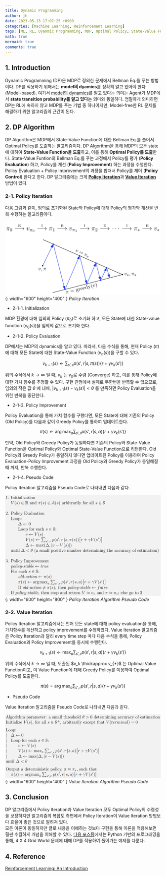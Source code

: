 ```yaml
---
title: Dynamic Programming
author: jh
date: 2023-05-13 17:07:25 +0900
categories: [Machine Learning, Reinforcement Learning]
tags: [ML, RL, Dyanmic Programming, MDP, Optimal Policy, State-Value Function, Bellman Equation, Policy Evaluation, Policy Improvement, Policy Control]
math: true
mermaid: true
comments: true
---
```


## 1. Introduction
Dynamic Programming (DP)은 MDP로 정의한 문제에서 Bellman Eq.를 푸는 방법이다. 
DP를 적용하기 위해서는 **model의 dyamics**를 정확히 알고 있어야 한다 (Model-based).
여기서 [model의 dynamics](https://friendlyvillain.github.io/posts/mdp/#dynamics-of-mdp)를 알고 있다는 의미는 Agent가 MDP에서 **state transition probability를 알고 있다**는 의마와 동일하다. 
엄밀하게 의미하면 DP는 RL에 속하지 않고 MDP를 푸는 기법 중 하나이지만, Model-free한 RL 문제를 해결하기 위한 알고리즘의 근간이 된다. 


## 2. DP Algorithm
DP Algorithm은 MDP에서 State-Value Function에 대한 Bellman Eq.를 풀어서 Optimal Policy를 도출하는 알고리즘이다.
DP Algorithm을 통해 MDP의 모든 state에 대하여 **State-Value Function을 도출**하고, 이를 통해 **Optimal Policy를 도출**한다.
State-Value Funtion의 Bellman Eq.를 푸는 과정에서 Policy를 평가 (**Policy Evaluation**) 하고, Policy를 개선 (**Policy Improvement**) 하는 과정을 수행한다. 
Policy Evaluation + Policy Improvement의 과정을 합쳐서 Policy를 제어 (**Policy Control**) 한다고 한다.
DP 알고리즘에는 크게 [**Policy Iteration**](#policy-iteration)과 [**Value Iteration**](#value-iteration) 방법이 있다. 


### 2-1. Policy Iteration
다음 그림과 같이, 임의로 초기화된 State와 Policy에 대해 Policy의 평가와 개선을 반복 수행하는 알고리즘이다.

![policy-iteration](/assets/img/posts/dp/policy_iteration.png){: width="600" height="400" }
_Policy Iteration_

- 2-1-1. Initialization

MDP 환경에 대해 임의의 Policy ($\pi_{0}$)로 초기화 하고, 모든 State에 대한 State-value function ($v_0(s)$)을 임의의 값으로 초기화 한다. 


- 2-1-2. Policy Evaluation

DP에서는 MDP의 dynamics를 알고 있다. 
따라서, 다음 수식을 통해, 현재 Policy ($\pi$) 에 대해 모든 State에 대한 State-Value Function ($v_{\pi}(s)$)을 구할 수 있다. 

$$
v_{k+1}(s) \leftarrow \sum_{s', r} p(s', r | s, \pi(s)) \left\{ r + \gamma v_k(s')   \right\}
$$

위의 수식에서 $k \rightarrow \infty$ 일 때, $v_k$ 는 $v_{\pi}$로 수렴 (Converge) 하고, 이를 통해 Policy에 대한 가치 함수를 추정할 수 있다.
구현 관점에서 실제로 무한번을 반복할 수 없으므로, 임의의 작은 값 $\theta$ 에 대해, $| v_{k+1}(s) - v_{k}(s) | < \theta$ 를 만족하면 Policy Evaluation을 위한 반복을 중단한다.

- 2-1-3. Policy Improvement

Policy Evaluation을 통해 가치 함수를 구했다면, 모든 State에 대해 기존의 Policy (Old Policy)를 다음과 같이 Greedy Policy를 통하여 업데이트한다. 

$$
\pi(s) \leftarrow \arg \max_{a} \sum_{s', r} p(s', r | s, a) \left\{ r + \gamma v_k(s')   \right\}
$$

만약, Old Policy와 Greedy Policy가 동일하다면 기존의 Policy와 State-Value Function을 Optimal Policy와 Optimal State-Value Function으로 리턴한다.
Old Policy와 Greedy Policy가 동일하지 않다면 업데이트된 Policy를 이용하여 Policy Evaluation-Policy Improvement 과정을 Old Policy와 Greedy Policy가 동일해질 때 까지, 반복 수행한다.


- 2-1-4. Pseudo Code

Policy Iteration 알고리즘을 Pseudo Code로 나타내면 다음과 같다.

![policy-iteration-pseudo-code](/assets/img/posts/dp/policy_iteration_algo.png){: width="600" height="800" }
_Policy Iteration Algorithm Pseudo Code_


### 2-2. Value Iteration
Policy Iteration 알고리즘에서는 먼저 모든 state에 대해 policy evaluation을 통해, 가치함수를 계산하고 policy improvement를 수행하였다.
Value Iteration 알고리즘은 Policy Iteration과 달리 every time step 마다 다음 수식을 통해, Policy Evaluation과 Policy Improvement를 동시에 수행한다. 

$$
v_{k+1}(s) \leftarrow \max_{a} \sum_{s', r} p(s', r | s, a) \left\{ r + \gamma v_k(s')   \right\}
$$

위의 수식에서 $k \rightarrow \infty$ 일 때, 도출된 $v_k \thickapprox v_{*}$ 는 Optimal Value Function이고, 이 Value Function에 대해 Greedy Policy를 이용하여 Optimal Policy를 도출한다.

$$
\pi(s) = \arg \max_{a} \sum_{s', r} p(s', r | s, a) \left\{ r + \gamma v_k(s')   \right\}
$$

- Pseudo Code

Value Iteration 알고리즘을 Pseudo Code로 나타내면 다음과 같다.

![value-iteration](/assets/img/posts/dp/value_iteration_algo.png){: width="600" height="400" }
_Value Iteration Algorithm Pseudo Code_


## 3. Conclusion
DP 알고리즘에서 Policy Iteration과 Value Iteration 모두 Optimal Policy의 수렴성을 보장하지만 알고리즘의 복잡도 측면에서 Policy Iteration이 Value Iteration 방법보다 효율이 좋은 것으로 알려져 있다.  
모든 이론이 동일하지만 글로 내용을 이해하는 것보다 구현을 통해 이론을 적용해보면 훨씬 수월하게 개념을 이해할 수 있다. 
[다음 포스팅](https://friendlyvillain.github.io/posts/dp-example)에서는 Python 기반의 프로그래밍을 통해, 4 X 4 Grid World 문제에 대해 DP를 적용하여 풀어가는 예제를 다룬다.


## 4. Reference
[Reinforcement Learning: An Introduction](http://incompleteideas.net/book/the-book.html)
